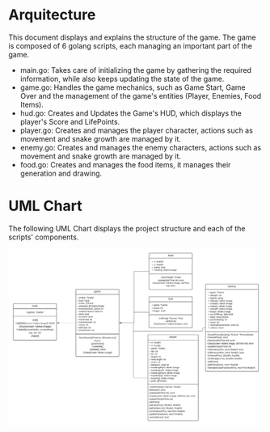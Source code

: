 # Arquitecture

This document displays and explains the structure of the game.
The game is composed of 6 golang scripts, each managing an important part of the game.
* main.go:
  Takes care of initializing the game by gathering the required information, while also keeps updating the state of the game.
* game.go:
  Handles the game mechanics, such as Game Start, Game Over and the management of the game's entities (Player, Enemies, Food Items).
* hud.go:
  Creates and Updates the Game's HUD, which displays the player's Score and LifePoints.
* player.go:
  Creates and manages the player character, actions such as movement and snake growth are managed by it.
* enemy.go:
  Creates and manages the enemy characters, actions such as movement and snake growth are managed by it.
* food.go:
  Creates and manages the food items, it manages their generation and drawing.
  
# UML Chart

The following UML Chart displays the project structure and each of the scripts' components.

![uml](Project_UML.JPEG)
